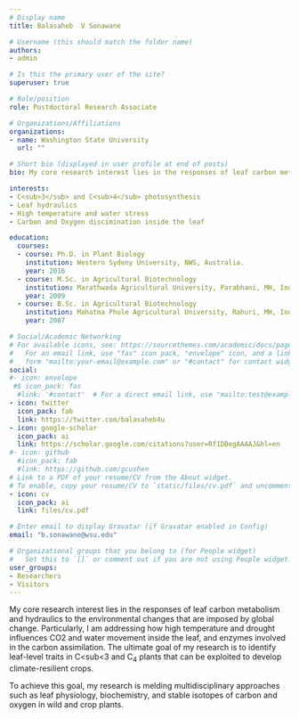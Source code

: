 ```yaml
---
# Display name
title: Balasaheb  V Sonawane

# Username (this should match the folder name)
authors:
- admin

# Is this the primary user of the site?
superuser: true

# Role/position
role: Postdoctoral Research Associate

# Organizations/Affiliations
organizations:
- name: Washington State University
  url: ""

# Short bio (displayed in user profile at end of posts)
bio: My core research interest lies in the responses of leaf carbon metabolism and hydraulics to the environmental changes that are imposed by global change.

interests:
- C<sub>3</sub> and C<sub>4</sub> photosynthesis
- Leaf hydraulics
- High temperature and water stress
- Carbon and Oxygen discimination inside the leaf

education:
  courses:
  - course: Ph.D. in Plant Biology
    institution: Western Sydeny University, NWS, Australia.
    year: 2016
  - course: M.Sc. in Agricultural Biotechnology
    institution: Marathwada Agricultural University, Parabhani, MH, India.
    year: 2009
  - course: B.Sc. in Agricultural Biotechnology
    institution: Mahatma Phule Agricultural University, Rahuri, MH, India.
    year: 2007

# Social/Academic Networking
# For available icons, see: https://sourcethemes.com/academic/docs/page-builder/#icons
#   For an email link, use "fas" icon pack, "envelope" icon, and a link in the
#   form "mailto:your-email@example.com" or "#contact" for contact widget.
social:
#- icon: envelope
 #$ icon_pack: fas
  #link: '#contact'  # For a direct email link, use "mailto:test@example.org".
- icon: twitter
  icon_pack: fab
  link: https://twitter.com/balasaheb4u
- icon: google-scholar
  icon_pack: ai
  link: https://scholar.google.com/citations?user=Rf1DBegAAAAJ&hl=en
#- icon: github
  #icon_pack: fab
  #link: https://github.com/gcushen
# Link to a PDF of your resume/CV from the About widget.
# To enable, copy your resume/CV to `static/files/cv.pdf` and uncomment the lines below.
- icon: cv
  icon_pack: ai
  link: files/cv.pdf

# Enter email to display Gravatar (if Gravatar enabled in Config)
email: "b.sonawane@wsu.edu"

# Organizational groups that you belong to (for People widget)
#   Set this to `[]` or comment out if you are not using People widget.
user_groups:
- Researchers
- Visitors
---
```


My core research interest lies in the responses of leaf carbon metabolism and hydraulics to the environmental changes that are imposed by global change. Particularly, I am addressing how high temperature and drought influences CO2 and water movement inside the leaf, and enzymes involved in the carbon assimilation. The ultimate goal of my research is to identify leaf-level traits in C<sub<3</sub> and C<sub>4</sub> plants that can be exploited to develop climate-resilient crops.

To achieve this goal, my research is melding multidisciplinary approaches such as leaf physiology, biochemistry, and stable isotopes of carbon and oxygen in wild and crop plants.
